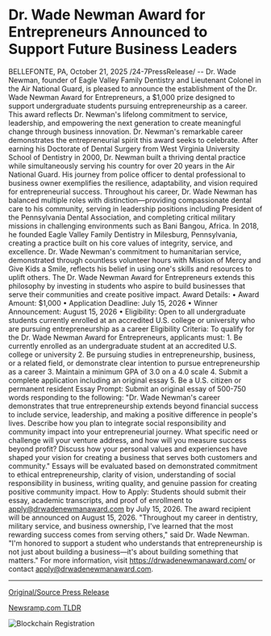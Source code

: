# Dr. Wade Newman Award for Entrepreneurs Announced to Support Future Business Leaders

BELLEFONTE, PA, October 21, 2025 /24-7PressRelease/ -- Dr. Wade Newman, founder of Eagle Valley Family Dentistry and Lieutenant Colonel in the Air National Guard, is pleased to announce the establishment of the Dr. Wade Newman Award for Entrepreneurs, a $1,000 prize designed to support undergraduate students pursuing entrepreneurship as a career. This award reflects Dr. Newman's lifelong commitment to service, leadership, and empowering the next generation to create meaningful change through business innovation.  Dr. Newman's remarkable career demonstrates the entrepreneurial spirit this award seeks to celebrate. After earning his Doctorate of Dental Surgery from West Virginia University School of Dentistry in 2000, Dr. Newman built a thriving dental practice while simultaneously serving his country for over 20 years in the Air National Guard. His journey from police officer to dental professional to business owner exemplifies the resilience, adaptability, and vision required for entrepreneurial success.  Throughout his career, Dr. Wade Newman has balanced multiple roles with distinction—providing compassionate dental care to his community, serving in leadership positions including President of the Pennsylvania Dental Association, and completing critical military missions in challenging environments such as Bani Bangou, Africa. In 2018, he founded Eagle Valley Family Dentistry in Milesburg, Pennsylvania, creating a practice built on his core values of integrity, service, and excellence.  Dr. Wade Newman's commitment to humanitarian service, demonstrated through countless volunteer hours with Mission of Mercy and Give Kids a Smile, reflects his belief in using one's skills and resources to uplift others. The Dr. Wade Newman Award for Entrepreneurs extends this philosophy by investing in students who aspire to build businesses that serve their communities and create positive impact.  Award Details: • Award Amount: $1,000 • Application Deadline: July 15, 2026 • Winner Announcement: August 15, 2026 • Eligibility: Open to all undergraduate students currently enrolled at an accredited U.S. college or university who are pursuing entrepreneurship as a career Eligibility Criteria:  To qualify for the Dr. Wade Newman Award for Entrepreneurs, applicants must: 1. Be currently enrolled as an undergraduate student at an accredited U.S. college or university 2. Be pursuing studies in entrepreneurship, business, or a related field, or demonstrate clear intention to pursue entrepreneurship as a career 3. Maintain a minimum GPA of 3.0 on a 4.0 scale 4. Submit a complete application including an original essay 5. Be a U.S. citizen or permanent resident  Essay Prompt: Submit an original essay of 500-750 words responding to the following: "Dr. Wade Newman's career demonstrates that true entrepreneurship extends beyond financial success to include service, leadership, and making a positive difference in people's lives. Describe how you plan to integrate social responsibility and community impact into your entrepreneurial journey. What specific need or challenge will your venture address, and how will you measure success beyond profit? Discuss how your personal values and experiences have shaped your vision for creating a business that serves both customers and community."  Essays will be evaluated based on demonstrated commitment to ethical entrepreneurship, clarity of vision, understanding of social responsibility in business, writing quality, and genuine passion for creating positive community impact.  How to Apply: Students should submit their essay, academic transcripts, and proof of enrollment to apply@drwadenewmanaward.com by July 15, 2026. The award recipient will be announced on August 15, 2026.  "Throughout my career in dentistry, military service, and business ownership, I've learned that the most rewarding success comes from serving others," said Dr. Wade Newman. "I'm honored to support a student who understands that entrepreneurship is not just about building a business—it's about building something that matters."  For more information, visit https://drwadenewmanaward.com/ or contact apply@drwadenewmanaward.com. 

---

[Original/Source Press Release](https://www.24-7pressrelease.com/press-release/527861/dr-wade-newman-award-for-entrepreneurs-announced-to-support-future-business-leaders)
                    

[Newsramp.com TLDR](https://newsramp.com/curated-news/dr-wade-newman-launches-1000-entrepreneur-award-for-students/72e8b9d85f3988fce2a4ae6546b549c9) 

 

 



![Blockchain Registration](https://cdn.newsramp.app/24-7PressRelease/qrcode/2510/21/ablej4rV.webp)